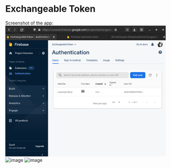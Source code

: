 # Exchangeable Token

Screenshot of the app:
![img.png](img.png)
![image](https://user-images.githubusercontent.com/56700396/198878443-43062856-b1a4-498b-bc00-d621a314868b.png)
![image](https://user-images.githubusercontent.com/56700396/199340504-038cb9b5-4484-4579-b176-0f0d009fc1e0.png)
